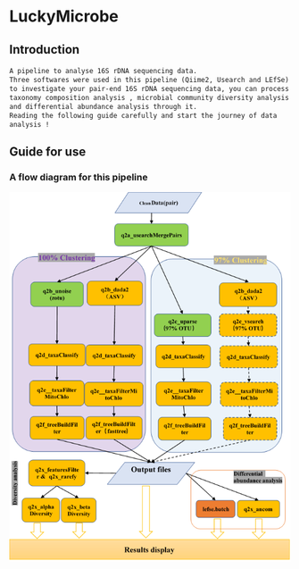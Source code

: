 # LuckyMicrobe
## Introduction
    A pipeline to analyse 16S rDNA sequencing data.
    Three softwares were used in this pipeline (Qiime2, Usearch and LEfSe) to investigate your pair-end 16S rDNA sequencing data, you can process taxonomy composition analysis , microbial community diversity analysis and differential abundance analysis through it.
    Reading the following guide carefully and start the journey of data analysis !
## Guide for use
### A flow diagram for this pipeline
![](https://raw.githubusercontent.com/Learnerhua/LuckyMicrobe/master/Help/workflow.png)
